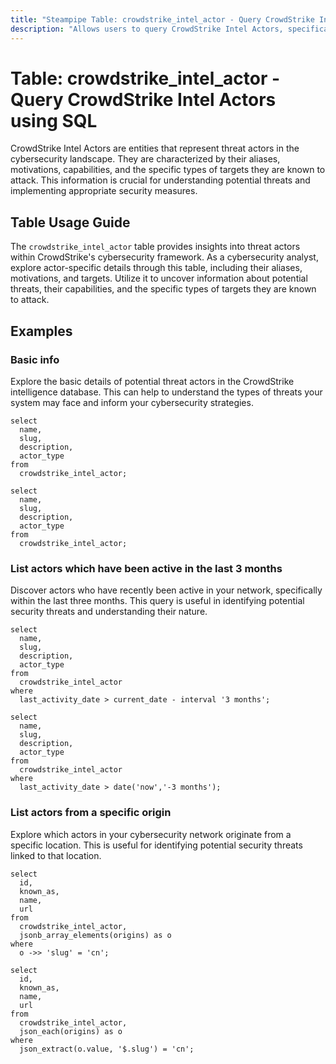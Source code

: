 ```yaml
---
title: "Steampipe Table: crowdstrike_intel_actor - Query CrowdStrike Intel Actors using SQL"
description: "Allows users to query CrowdStrike Intel Actors, specifically providing information about threat actors, their aliases, and associated metadata."
---
```


# Table: crowdstrike_intel_actor - Query CrowdStrike Intel Actors using SQL

CrowdStrike Intel Actors are entities that represent threat actors in the cybersecurity landscape. They are characterized by their aliases, motivations, capabilities, and the specific types of targets they are known to attack. This information is crucial for understanding potential threats and implementing appropriate security measures.

## Table Usage Guide

The `crowdstrike_intel_actor` table provides insights into threat actors within CrowdStrike's cybersecurity framework. As a cybersecurity analyst, explore actor-specific details through this table, including their aliases, motivations, and targets. Utilize it to uncover information about potential threats, their capabilities, and the specific types of targets they are known to attack.

## Examples

### Basic info
Explore the basic details of potential threat actors in the CrowdStrike intelligence database. This can help to understand the types of threats your system may face and inform your cybersecurity strategies.

```sql+postgres
select
  name,
  slug,
  description,
  actor_type
from
  crowdstrike_intel_actor;
```

```sql+sqlite
select
  name,
  slug,
  description,
  actor_type
from
  crowdstrike_intel_actor;
```

### List actors which have been active in the last 3 months
Discover actors who have recently been active in your network, specifically within the last three months. This query is useful in identifying potential security threats and understanding their nature.

```sql+postgres
select
  name,
  slug,
  description,
  actor_type
from
  crowdstrike_intel_actor
where
  last_activity_date > current_date - interval '3 months';
```

```sql+sqlite
select
  name,
  slug,
  description,
  actor_type
from
  crowdstrike_intel_actor
where
  last_activity_date > date('now','-3 months');
```

### List actors from a specific origin
Explore which actors in your cybersecurity network originate from a specific location. This is useful for identifying potential security threats linked to that location.

```sql+postgres
select
  id,
  known_as,
  name,
  url
from
  crowdstrike_intel_actor,
  jsonb_array_elements(origins) as o
where
  o ->> 'slug' = 'cn';
```

```sql+sqlite
select
  id,
  known_as,
  name,
  url
from
  crowdstrike_intel_actor,
  json_each(origins) as o
where
  json_extract(o.value, '$.slug') = 'cn';
```